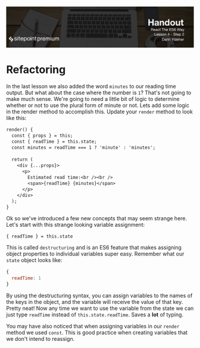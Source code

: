 ![](headings/4.2.png)

# Refactoring

In the last lesson we also added the word `minutes` to our reading time output. But what about the case where the number is `1`? That's not going to make much sense. We're going to need a little bit of logic to determine whether or not to use the plural form of minute or not. Lets add some
logic in the render method to accomplish this. Update your `render` method to look like this:

```es6
render() {
  const { props } = this;
  const { readTime } = this.state;
  const minutes = readTime === 1 ? 'minute' : 'minutes';

  return (
    <div {...props}>
      <p>
        Estimated read time:<br /><br />
        <span>{readTime} {minutes}</span>
      </p>
    </div>
  );
}
```

Ok so we've introduced a few new concepts that may seem strange here. Let's start with this strange looking variable assignment:

```es6
{ readTime } = this.state
```

This is called `destructuring` and is an ES6 feature that makes assigning object properties to individual variables super easy. Remember what our `state` object looks like:

```js
{
  readTime: 1
}
```

By using the destructuring syntax, you can assign variables to the names of the keys in the object, and the variable will receive the value of that key. Pretty neat! Now any time we want to use the variable from the state we can just type `readTime` instead of `this.state.readTime`. Saves a **lot** of typing.

You may have also noticed that when assigning variables in our `render` method we used `const`. This is good practice when creating variables that we don't intend to reassign.
